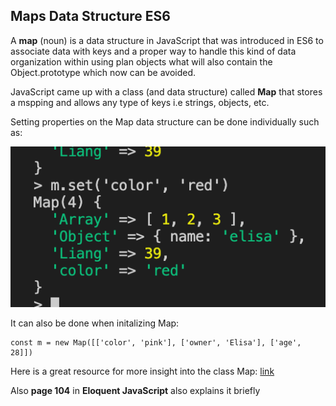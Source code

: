 ## Maps Data Structure ES6

A **map** (noun) is a data structure in JavaScript that was introduced in ES6 to associate data with keys and a proper way to handle this kind of data organization within using plan objects what will also contain the Object.prototype which now can be avoided.

JavaScript came up with a class (and data structure) called **Map** that stores a mspping and allows any type of keys i.e strings, objects, etc.

Setting properties on the Map data structure can be done individually such as:

![image](visuals/map_dataStructure_example.png)

It can also be done when initalizing Map:

```
const m = new Map([['color', 'pink'], ['owner', 'Elisa'], ['age', 28]])

```

Here is a great resource for more insight into the class Map: [link](https://flaviocopes.com/javascript-data-structures-map/)

Also **page 104** in **Eloquent JavaScript** also explains it briefly
